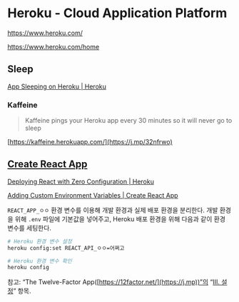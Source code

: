 # Heroku - Cloud Application Platform

<https://www.heroku.com/>

<https://www.heroku.com/home>

## Sleep

[App Sleeping on Heroku | Heroku](https://j.mp/3tQJkAs)

### Kaffeine

> Kaffeine pings your Heroku app every 30 minutes so it will never go to sleep

[https://kaffeine.herokuapp.com/](https://j.mp/32nfrwo)

## [Create React App](https://github.com/ahastudio/til/blob/main/react/create-react-app.md)

[Deploying React with Zero Configuration | Heroku](https://j.mp/3rH4gY7)

[Adding Custom Environment Variables | Create React App](https://j.mp/3KDtBuS)

`REACT_APP_ㅇㅇ` 환경 변수를 이용해 개발 환경과 실제 배포 환경을 분리한다.
개발 환경을 위해 `.env` 파일에 기본값을 넣어주고,
Heroku 배포 환경을 위해 다음과 같이 환경 변수를 세팅한다.

```bash
# Heroku 환경 변수 설정
heroku config:set REACT_API_ㅇㅇ=어쩌고

# Heroku 환경 변수 확인
heroku config
```

참고:
“The Twelve-Factor App([https://12factor.net/](https://j.mp))”의
“[III. 설정](https://j.mp/3rDZhHz)” 항목.
